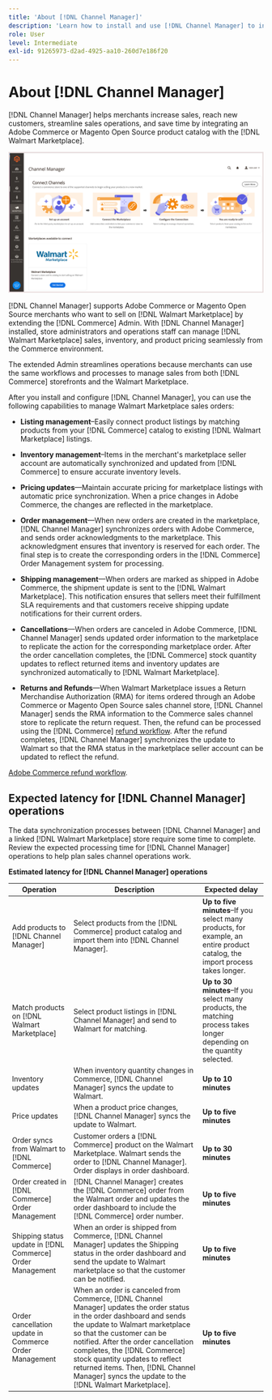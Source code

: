 ```yaml
---
title: 'About [!DNL Channel Manager]'
description: 'Learn how to install and use [!DNL Channel Manager] to integrate Adobe Commerce and Magento Open Source stores with the Walmart marketplaces and create a sales channel to manage marketplace listings, pricing, inventory, and sales seamlessly from your Commerce Admin.'
role: User
level: Intermediate
exl-id: 91265973-d2ad-4925-aa10-260d7e186f20
---
```


# About [!DNL Channel Manager]

[!DNL Channel Manager] helps merchants increase sales, reach new customers, streamline sales operations, and save time by integrating an Adobe Commerce or Magento Open Source product catalog with the [!DNL Walmart Marketplace].

![[!DNL Channel Manager] extension Admin view](assets/channel-manager-home.png)

[!DNL Channel Manager] supports Adobe Commerce or Magento Open Source merchants who want to sell on [!DNL Walmart Marketplace] by extending the [!DNL Commerce] Admin. With [!DNL Channel Manager] installed, store administrators and operations staff can manage [!DNL Walmart Marketplace] sales, inventory, and product pricing seamlessly from the Commerce environment. 

The extended Admin streamlines operations because merchants can use the same workflows and processes to manage sales from both [!DNL Commerce] storefronts and the Walmart Marketplace.

After you install and configure [!DNL Channel Manager], you can use the following capabilities to manage Walmart Marketplace sales orders:

* **Listing management**–Easily connect product listings by matching products from your [!DNL Commerce] catalog to existing [!DNL Walmart Marketplace] listings.

* **Inventory management**–Items in the merchant's marketplace seller account are automatically synchronized and updated from [!DNL Commerce] to ensure accurate inventory levels.

* **Pricing updates**—Maintain accurate pricing for marketplace listings with automatic price synchronization. When a price changes in Adobe Commerce, the changes are reflected in the marketplace.

* **Order management**—When new orders are created in the marketplace, [!DNL Channel Manager] synchronizes orders with Adobe Commerce, and sends order acknowledgments to the marketplace. This acknowledgment ensures that inventory is reserved for each order. The final step is to create the corresponding orders in the [!DNL Commerce] Order Management system for processing.

* **Shipping management**—When orders are marked as shipped in Adobe Commerce, the shipment update is sent to the [!DNL Walmart Marketplace]. This notification ensures that sellers meet their fulfillment SLA requirements and that customers receive shipping update notifications for their current orders.

* **Cancellations**—When orders are canceled in Adobe Commerce, [!DNL Channel Manager] sends updated order information to the marketplace to replicate the action for the corresponding marketplace order. After the order cancellation completes, the [!DNL Commerce] stock quantity updates to reflect returned items and inventory updates are synchronized automatically to [!DNL Walmart Marketplace].

* **Returns and Refunds**—When Walmart Marketplace issues a Return Merchandise Authorization (RMA) for items ordered through an Adobe Commerce or Magento Open Source sales channel store, [!DNL Channel Manager] sends the RMA information to the Commerce sales channel store to replicate the return request. Then, the refund can be processed using the [!DNL Commerce] [refund workflow](https://docs.magento.com/user-guide/sales/credit-memos.html#refund-workflow). After the refund completes, [!DNL Channel Manager] synchronizes the update to Walmart so that the RMA status in the marketplace seller account can be updated to reflect the refund.

 [Adobe Commerce refund workflow](https://docs.magento.com/user-guide/sales/credit-memos.html#refund-workflow).

## Expected latency for [!DNL Channel Manager] operations

The data synchronization processes between [!DNL Channel Manager] and a linked [!DNL Walmart Marketplace] store require some time to complete. Review the expected processing time for [!DNL Channel Manager] operations to help plan sales channel operations work.

**Estimated latency for [!DNL Channel Manager] operations**

| **Operation**                                              | **Description**                                                                                                                                                                                                                                                                                                                                                                                  | **Expected delay**                                                                                                           |
|------------------------------------------------------------|--------------------------------------------------------------------------------------------------------------------------------------------------------------------------------------------------------------------------------------------------------------------------------------------------------------------------------------------------------------------------------------------------|------------------------------------------------------------------------------------------------------------------------------|
| Add products to [!DNL Channel Manager]                     | Select products from the [!DNL Commerce] product catalog and import them into [!DNL Channel Manager].                                                                                                                                                                                                                                                                                            | **Up to five minutes**–If you select many products, for example, an entire product catalog, the import process takes longer. |
| Match products on [!DNL Walmart Marketplace]               | Select product listings in [!DNL Channel Manager] and send to Walmart for matching.                                                                                                                                                                                                                                                                                                              | **Up to 30 minutes**–If you select many products, the matching process takes longer depending on the quantity selected.      |
| Inventory updates                                          | When inventory quantity changes in Commerce, [!DNL Channel Manager] syncs the update to Walmart.                                                                                                                                                                                                                                                                                                 | **Up to 10 minutes**                                                                                                         |
| Price updates                                              | When a product price changes, [!DNL Channel Manager] syncs the update to Walmart.                                                                                                                                                                                                                                                                                                                | **Up to five minutes**                                                                                                       |
| Order syncs from Walmart to [!DNL Commerce]                | Customer orders a [!DNL Commerce] product on the Walmart Marketplace. Walmart sends the order to [!DNL Channel Manager]. Order displays in order dashboard.                                                                                                                                                                                                                                      | **Up to 30 minutes**                                                                                                         |
| Order created in [!DNL Commerce] Order Management          | [!DNL Channel Manager] creates the [!DNL Commerce] order from the Walmart order and updates the order dashboard to include the [!DNL Commerce] order number.                                                                                                                                                                                                                                     | **Up to five minutes**                                                                                                       |
| Shipping status update in [!DNL Commerce] Order Management | When an order is shipped from Commerce, [!DNL Channel Manager] updates the Shipping status in the order dashboard and send the update to Walmart marketplace so that the customer can be notified.                                                                                                                                                                                               | **Up to five minutes**                                                                                                       |
| Order cancellation update in Commerce Order Management     | When an order is canceled from Commerce, [!DNL Channel Manager] updates the order status in the order dashboard and sends the update to Walmart marketplace so that the customer can be notified. After the order cancellation completes, the [!DNL Commerce] stock quantity updates to reflect returned items. Then, [!DNL Channel Manager] syncs the update to the [!DNL Walmart Marketplace]. | **Up to five minutes**                                                                                                       |


